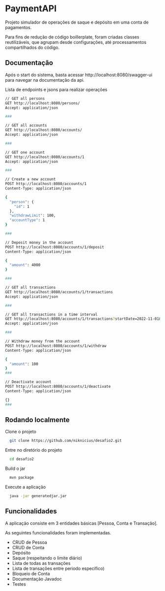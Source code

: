 
# PaymentAPI

Projeto simulador de operações de saque e depósito em uma conta de pagamentos.

Para fins de redução de código boillerplate, foram criadas classes reutilizáveis, que agrupam desde configurações, até processamentos compartilhados do código.
## Documentação

Após o start do sistema, basta acessar http://localhost:8080/swagger-ui para navegar na documentação da api.

Lista de endpoints e jsons para realizar operações

```bash
// GET all persons
GET http://localhost:8080/persons/
Accept: application/json

###

// GET all accounts
GET http://localhost:8080/accounts/
Accept: application/json

###

// GET one account
GET http://localhost:8080/accounts/1
Accept: application/json

###

// Create a new account
POST http://localhost:8080/accounts/1
Content-Type: application/json

{
  "person": {
    "id": 1
  },
  "withdrawLimit": 100,
  "accountType": 1
}

###

// Deposit money in the account
POST http://localhost:8080/accounts/1/deposit
Content-Type: application/json

{
  "amount": 4000
}

###

// GET all transactions
GET http://localhost:8080/accounts/1/transactions
Accept: application/json

###

// GET all transactions in a time interval
GET http://localhost:8080/accounts/1/transactions?startDate=2022-11-01&endDate=2022-11-04
Accept: application/json

###

// Withdraw money from the account
POST http://localhost:8080/accounts/1/withdraw
Content-Type: application/json

{
  "amount": 100
}
###

// Deactivate account
POST http://localhost:8080/accounts/1/deactivate
Content-Type: application/json

{}
###


```
## Rodando localmente

Clone o projeto

```bash
  git clone https://github.com/niknicius/desafio2.git
```

Entre no diretório do projeto

```bash
  cd desafio2
```

Build o jar

```bash
  mvn package
```

Execute a aplicação

```bash
  java -jar generatedjar.jar
```


## Funcionalidades

A aplicação consiste em 3 entidades básicas [Pessoa, Conta e Transação].

As seguintes funcionalidades foram implementadas.

- CRUD de Pessoa
- CRUD de Conta
- Depósito
- Saque (respeitando o limite diário)
- Lista de todas as transações
- Lista de transações entre periodo específico)
- Bloqueio de Conta
- Documentação Javadoc
- Testes

